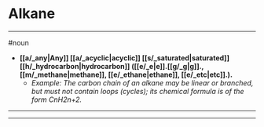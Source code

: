 # Alkane
---
#noun
- **[[a/_any|Any]] [[a/_acyclic|acyclic]] [[s/_saturated|saturated]] [[h/_hydrocarbon|hydrocarbon]] ([[e/_e|e]].[[g/_g|g]]., [[m/_methane|methane]], [[e/_ethane|ethane]], [[e/_etc|etc]].).**
	- _Example: The carbon chain of an alkane may be linear or branched, but must not contain loops (cycles); its chemical formula is of the form CnH2n+2._
---
---
